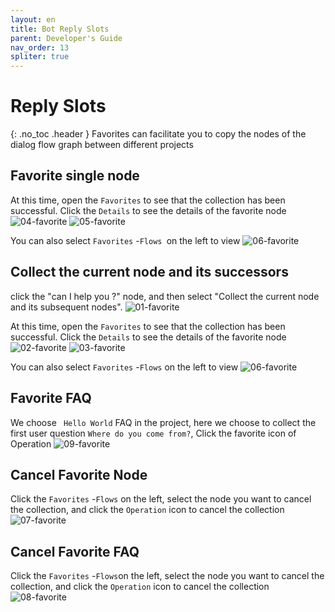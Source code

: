 ```yaml
---
layout: en
title: Bot Reply Slots
parent: Developer's Guide
nav_order: 13
spliter: true
---
```


# Reply Slots
{: .no_toc .header }
Favorites can facilitate you to copy the nodes of the dialog flow graph between different projects

## Favorite single node

At this time, open the `Favorites` to see that the collection has been successful. Click the `Details` to see the details of the favorite node
![04-favorite](/assets/images/tutorial/favorite/04-favorite.png)
![05-favorite](/assets/images/tutorial/favorite/05-favorite.png)

You can also select `Favorites` -`Flows `on the left to view
![06-favorite](/assets/images/tutorial/favorite/06-favorite.png)

## Collect the current node and its successors
click the "can I help you ?" node, and then select "Collect the current node and its subsequent nodes".
![01-favorite](/assets/images/tutorial/favorite/01-favorite.png)

At this time, open the `Favorites` to see that the collection has been successful. Click the `Details` to see the details of the favorite node
![02-favorite](/assets/images/tutorial/favorite/02-favorite.png)
![03-favorite](/assets/images/tutorial/favorite/03-favorite.png)

You can also select `Favorites` -`Flows` on the left to view
![06-favorite](/assets/images/tutorial/favorite/06-favorite.png)

## Favorite FAQ
We choose ` Hello World` FAQ in the project, here we choose to collect the first user question `Where do you come from?`, Click the favorite icon of Operation
![09-favorite](/assets/images/tutorial/favorite/09-favorite.png)

## Cancel Favorite Node
Click the `Favorites` -`Flows` on the left, select the node you want to cancel the collection, and click the `Operation` icon to cancel the collection
![07-favorite](/assets/images/tutorial/favorite/07-favorite.png)

## Cancel Favorite FAQ
Click the `Favorites` -`Flows`on the left, select the node you want to cancel the collection, and click the `Operation` icon to cancel the collection
![08-favorite](/assets/images/tutorial/favorite/08-favorite.png)

